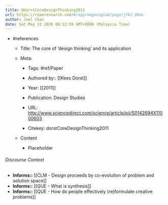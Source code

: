 ```yaml
---
title: @dorstCoreDesignThinking2011
url: https://roamresearch.com/#/app/megacoglab/page/jYkJ_U6oL
author: Joel Chan
date: Sat May 23 2020 00:12:59 GMT+0800 (Malaysia Time)
---
```


- #references

    - Title: The core of ‘design thinking’ and its application

    - Meta:

        - Tags: #ref/Paper

        - Authored by::  [[Kees Dorst]]

        - Year: [[2011]]

        - Publication: Design Studies

        - URL: http://www.sciencedirect.com/science/article/pii/S0142694X11000603

        - Citekey: dorstCoreDesignThinking2011

    - Content

        - Placeholder

###### Discourse Context

- **Informs::** [[CLM - Design proceeds by co-evolution of problem and solution space]]
- **Informs::** [[QUE - What is synthesis]]
- **Informs::** [[QUE - How do people effectively (re)formulate creative problems]]
